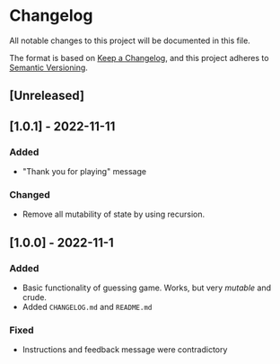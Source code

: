 # Changelog
All notable changes to this project will be documented in this file.

The format is based on [Keep a Changelog](https://keepachangelog.com/en/1.0.0/),
and this project adheres to [Semantic Versioning](https://semver.org/spec/v2.0.0.html).

## [Unreleased]

## [1.0.1] - 2022-11-11
### Added
- "Thank you for playing" message
### Changed
- Remove all mutability of state by using recursion.

## [1.0.0] - 2022-11-1
### Added
- Basic functionality of guessing game. Works, but very *mutable* and crude.
- Added `CHANGELOG.md` and `README.md`

### Fixed
- Instructions and feedback message were contradictory